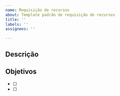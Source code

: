 ```yaml
---
name: Requisição de recursos
about: Template padrão de requisição de recursos
title: ''
labels: ''
assignees: ''

---
```


## Descrição

<!-- Coloque sua descrição aqui -->

## Objetivos

- [ ]
- [ ]
